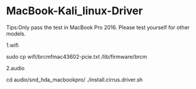 # MacBook-Kali_linux-Driver

Tips:Only pass the test in MacBook Pro 2016. Please test yourself for other models.

1.wifi

sudo cp wifi/brcmfmac43602-pcie.txt /lib/firmware/brcm

2.audio

cd audio/snd_hda_macbookpro/
./install.cirrus.driver.sh

